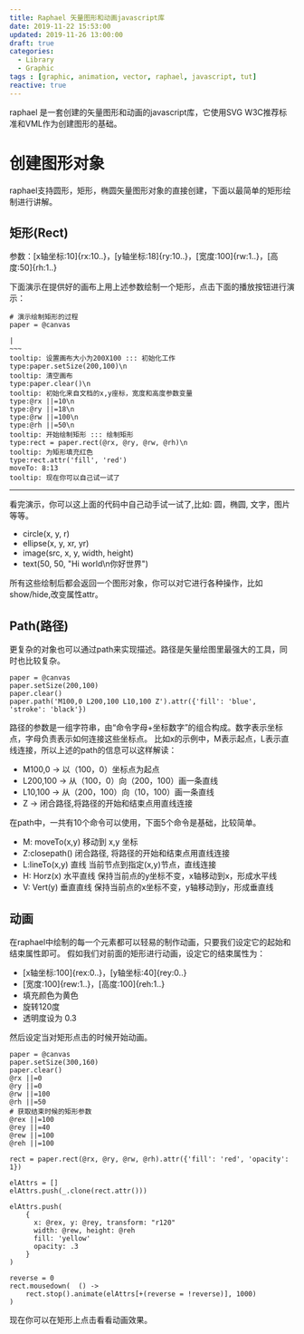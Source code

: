 ```yaml
---
title: Raphael 矢量图形和动画javascript库
date: 2019-11-22 15:53:00
updated: 2019-11-26 13:00:00
draft: true
categories:
  - Library
  - Graphic
tags : [graphic, animation, vector, raphael, javascript, tut]
reactive: true
---
```


raphael 是一套创建的矢量图形和动画的javascript库，它使用SVG W3C推荐标准和VML作为创建图形的基础。

# 创建图形对象

raphael支持圆形，矩形，椭圆矢量图形对象的直接创建，下面以最简单的矩形绘制进行讲解。

## 矩形(Rect)

参数：[x轴坐标:10]{rx:10..}，[y轴坐标:18]{ry:10..}，[宽度:100]{rw:1..}，[高度:50]{rh:1..}


下面演示在提供好的画布上用上述参数绘制一个矩形，点击下面的播放按钮进行演示：

```canvas
# 演示绘制矩形的过程
paper = @canvas

|
~~~
tooltip: 设置画布大小为200X100 ::: 初始化工作
type:paper.setSize(200,100)\n
tooltip: 清空画布
type:paper.clear()\n
tooltip: 初始化来自文档的x,y座标，宽度和高度参数变量
type:@rx ||=10\n
type:@ry ||=18\n
type:@rw ||=100\n
type:@rh ||=50\n
tooltip: 开始绘制矩形 ::: 绘制矩形
type:rect = paper.rect(@rx, @ry, @rw, @rh)\n
tooltip: 为矩形填充红色
type:rect.attr('fill', 'red')
moveTo: 8:13
tooltip: 现在你可以自己试一试了
```
--------
看完演示，你可以这上面的代码中自己动手试一试了,比如: 圆，椭圆, 文字，图片等等。

* circle(x, y, r)
* ellipse(x, y, xr, yr)
* image(src, x, y, width, height)
* text(50, 50, "Hi world\n你好世界")

所有这些绘制后都会返回一个图形对象，你可以对它进行各种操作，比如show/hide,改变属性attr。

## Path(路径)

更复杂的对象也可以通过path来实现描述。路径是矢量绘图里最强大的工具，同时也比较复杂。

```canvas
paper = @canvas
paper.setSize(200,100)
paper.clear()
paper.path('M100,0 L200,100 L10,100 Z').attr({'fill': 'blue', 'stroke': 'black'})
```

路径的参数是一组字符串，由“命令字母+坐标数字”的组合构成。数字表示坐标点，字母负责表示如何连接这些坐标点。
比如x的示例中，M表示起点，L表示直线连接，所以上述的path的信息可以这样解读：

* M100,0      ->    以（100，0）坐标点为起点
* L200,100    ->    从（100，0）向（200，100）画一条直线
* L10,100     ->    从（200，100）向（10，100）画一条直线
* Z           ->    闭合路径,将路径的开始和结束点用直线连接


在path中，一共有10个命令可以使用，下面5个命令是基础，比较简单。

* M: moveTo(x,y)   移动到 x,y 坐标
* Z:closepath()    闭合路径, 将路径的开始和结束点用直线连接
* L:lineTo(x,y)    直线    当前节点到指定(x,y)节点，直线连接
* H: Horz(x)       水平直线 保持当前点的y坐标不变，x轴移动到x，形成水平线
* V: Vert(y)       垂直直线 保持当前点的x坐标不变，y轴移动到y，形成垂直线

## 动画

在raphael中绘制的每一个元素都可以轻易的制作动画，只要我们设定它的起始和结束属性即可。
假如我们对前面的矩形进行动画，设定它的结束属性为：

* [x轴坐标:100]{rex:0..}，[y轴坐标:40]{rey:0..}
* [宽度:100]{rew:1..}，[高度:100]{reh:1..}
* 填充颜色为黄色
* 旋转120度
* 透明度设为 0.3

然后设定当对矩形点击的时候开始动画。


```canvas
paper = @canvas
paper.setSize(300,160)
paper.clear()
@rx ||=0
@ry ||=0
@rw ||=100
@rh ||=50
# 获取结束时候的矩形参数
@rex ||=100
@rey ||=40
@rew ||=100
@reh ||=100

rect = paper.rect(@rx, @ry, @rw, @rh).attr({'fill': 'red', 'opacity': 1})

elAttrs = []
elAttrs.push(_.clone(rect.attr()))

elAttrs.push(
    {
      x: @rex, y: @rey, transform: "r120"
      width: @rew, height: @reh
      fill: 'yellow'
      opacity: .3
    }
)

reverse = 0
rect.mousedown(  () ->
    rect.stop().animate(elAttrs[+(reverse = !reverse)], 1000)
)

```

现在你可以在矩形上点击看看动画效果。

